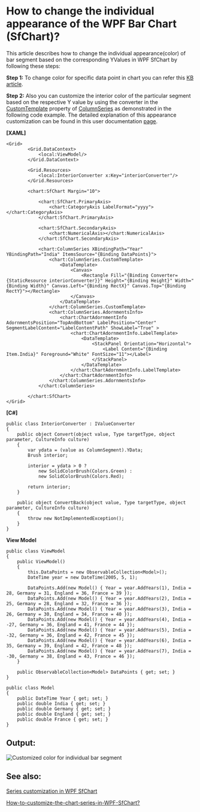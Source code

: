 # How to change the individual appearance of the WPF Bar Chart (SfChart)?

This article describes how to change the individual appearance(color) of bar segment based on the corresponding YValues in WPF SfChart by following these steps:

**Step 1:** To change color for specific data point in chart you can refer this [KB article](https://www.syncfusion.com/kb/10928/how-to-change-colors-of-specific-data-points-in-the-chart).

**Step 2:** Also you can customize the interior color of the particular segment based on the respective Y value by using the converter in the [CustomTemplate](https://help.syncfusion.com/cr/wpf/Syncfusion.UI.Xaml.Charts.ColumnSeries.html#Syncfusion_UI_Xaml_Charts_ColumnSeries_CustomTemplate) property of [ColumnSeries](https://help.syncfusion.com/cr/wpf/Syncfusion.UI.Xaml.Charts.ColumnSeries.html) as demonstrated in the following code example. The detailed explanation of this appearance customization can be found in this user documentation [page](https://help.syncfusion.com/wpf/charts/seriestypes/custom).

**[XAML]**
```
<Grid>
        <Grid.DataContext>
            <local:ViewModel/>
        </Grid.DataContext>

        <Grid.Resources>
            <local:InteriorConverter x:Key="interiorConverter"/>
        </Grid.Resources>

        <chart:SfChart Margin="10">

            <chart:SfChart.PrimaryAxis>
                <chart:CategoryAxis LabelFormat="yyyy"></chart:CategoryAxis>
            </chart:SfChart.PrimaryAxis>

            <chart:SfChart.SecondaryAxis>
                <chart:NumericalAxis></chart:NumericalAxis>
            </chart:SfChart.SecondaryAxis>

            <chart:ColumnSeries XBindingPath="Year" YBindingPath="India" ItemsSource="{Binding DataPoints}">
                <chart:ColumnSeries.CustomTemplate>
                    <DataTemplate>
                        <Canvas>
                            <Rectangle Fill="{Binding Converter={StaticResource interiorConverter}}" Height="{Binding Height}" Width="{Binding Width}" Canvas.Left="{Binding RectX}" Canvas.Top="{Binding RectY}"></Rectangle>
                        </Canvas>
                    </DataTemplate>
                </chart:ColumnSeries.CustomTemplate>
                <chart:ColumnSeries.AdornmentsInfo>
                    <chart:ChartAdornmentInfo AdornmentsPosition="TopAndBottom" LabelPosition="Center" SegmentLabelContent="LabelContentPath" ShowLabel="True" >
                        <chart:ChartAdornmentInfo.LabelTemplate>
                            <DataTemplate>
                                <StackPanel Orientation="Horizontal">
                                    <Label Content="{Binding Item.India}" Foreground="White" FontSize="11"></Label>
                                </StackPanel>
                            </DataTemplate>
                        </chart:ChartAdornmentInfo.LabelTemplate>
                    </chart:ChartAdornmentInfo>
                </chart:ColumnSeries.AdornmentsInfo>
            </chart:ColumnSeries>

        </chart:SfChart>
</Grid>
```
    
**[C#]**
```
public class InteriorConverter : IValueConverter
{
    public object Convert(object value, Type targetType, object parameter, CultureInfo culture)
    {
        var ydata = (value as ColumnSegment).YData;
        Brush interior;

        interior = ydata > 0 ?
            new SolidColorBrush(Colors.Green) :
            new SolidColorBrush(Colors.Red);

        return interior;
    }

    public object ConvertBack(object value, Type targetType, object parameter, CultureInfo culture)
    {
        throw new NotImplementedException();
    }
}
```

**View Model**
```
public class ViewModel
{
    public ViewModel()
    {
        this.DataPoints = new ObservableCollection<Model>();
        DateTime year = new DateTime(2005, 5, 1);

        DataPoints.Add(new Model() { Year = year.AddYears(1), India = 28, Germany = 31, England = 36, France = 39 });
        DataPoints.Add(new Model() { Year = year.AddYears(2), India = 25, Germany = 28, England = 32, France = 36 });
        DataPoints.Add(new Model() { Year = year.AddYears(3), India = 26, Germany = 30, England = 34, France = 40 });
        DataPoints.Add(new Model() { Year = year.AddYears(4), India = -27, Germany = 36, England = 41, France = 44 });
        DataPoints.Add(new Model() { Year = year.AddYears(5), India = -32, Germany = 36, England = 42, France = 45 });
        DataPoints.Add(new Model() { Year = year.AddYears(6), India = 35, Germany = 39, England = 42, France = 48 });
        DataPoints.Add(new Model() { Year = year.AddYears(7), India = -30, Germany = 38, England = 43, France = 46 });
    }

    public ObservableCollection<Model> DataPoints { get; set; }
}

public class Model
{
    public DateTime Year { get; set; }
    public double India { get; set; }
    public double Germany { get; set; }
    public double England { get; set; }
    public double France { get; set; }
}
```

## Output:

![Customized color for individual bar segment](https://user-images.githubusercontent.com/102642528/208101109-2bca6919-469c-40e5-9272-2919fb6014a1.jpg)

## See also:

[Series customization in WPF SfChart](https://help.syncfusion.com/wpf/charts/seriescustomization)

[How-to-customize-the-chart-series-in-WPF-SfChart?](https://github.com/SyncfusionExamples/how-to-customize-the-chart-series-in-wpf-sfchart)
